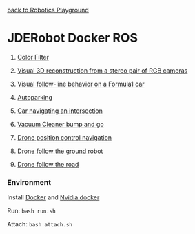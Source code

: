 [back to Robotics Playground](https://github.com/sandeepgogadi/Robotics-Playground)

# JDERobot Docker ROS

1. [Color Filter](https://github.com/sandeepgogadi/JDERobot-Docker-ROS/tree/master/color_filter)

2. [Visual 3D reconstruction from a stereo pair of RGB cameras](https://github.com/sandeepgogadi/JDERobot-Docker-ROS/tree/master/3d_reconstruction)

3. [Visual follow-line behavior on a Formula1 car](https://github.com/sandeepgogadi/JDERobot-Docker-ROS/tree/master/follow_line)

3. [Autoparking](https://github.com/sandeepgogadi/JDERobot-Docker-ROS/tree/master/autopark)

4. [Car navigating an intersection](https://github.com/sandeepgogadi/JDERobot-Docker-ROS/tree/master/car_junction)

5. [Vacuum Cleaner bump and go](https://github.com/sandeepgogadi/JDERobot-Docker-ROS/tree/master/bump_and_go)

6. [Drone position control navigation](https://github.com/sandeepgogadi/JDERobot-Docker-ROS/tree/master/position_control)

7. [Drone follow the ground robot](https://github.com/sandeepgogadi/JDERobot-Docker-ROS/tree/master/follow_turtlebot)

8. [Drone follow the road](https://github.com/sandeepgogadi/JDERobot-Docker-ROS/tree/master/follow_road)

### Environment

Install [Docker] and [Nvidia docker]

Run:
`bash run.sh`

Attach:
`bash attach.sh`

[Docker]: https://docs.docker.com/install/linux/docker-ce/ubuntu/
[Nvidia docker]: https://github.com/NVIDIA/nvidia-docker/wiki/Installation-(version-1.0)
